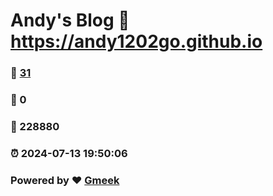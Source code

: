 # Andy's Blog :link: https://andy1202go.github.io 
### :page_facing_up: [31](https://andy1202go.github.io/tag.html) 
### :speech_balloon: 0 
### :hibiscus: 228880 
### :alarm_clock: 2024-07-13 19:50:06 
### Powered by :heart: [Gmeek](https://github.com/Meekdai/Gmeek)
